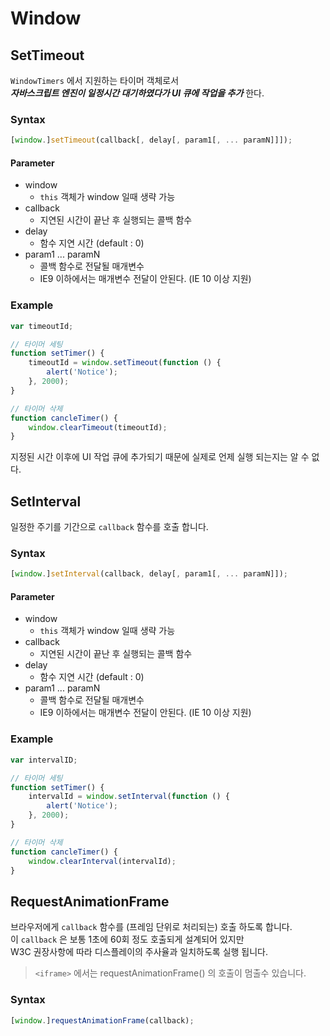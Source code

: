 # Window

## SetTimeout

`WindowTimers` 에서 지원하는 타이머 객체로서   
_**자바스크립트 엔진이 일정시간 대기하였다가 UI 큐에 작업을 추가**_ 한다.

### Syntax

```javascript
[window.]setTimeout(callback[, delay[, param1[, ... paramN]]]);
```

#### Parameter

* window
  * `this` 객체가 window 일때 생략 가능 
* callback
  * 지연된 시간이 끝난 후 실행되는 콜백 함수 
* delay
  * 함수 지연 시간 \(default : 0\)
* param1 ... paramN
  * 콜백 함수로 전달될 매개변수 
  * IE9 이하에서는 매개변수 전달이 안된다. \(IE 10 이상 지원\)

### Example

```javascript
var timeoutId;

// 타이머 세팅 
function setTimer() {
    timeoutId = window.setTimeout(function () {
        alert('Notice');
    }, 2000);
}

// 타이머 삭제 
function cancleTimer() {
    window.clearTimeout(timeoutId);
}
```

지정된 시간 이후에 UI 작업 큐에 추가되기 때문에 실제로 언제 실행 되는지는 알 수 없다.

## SetInterval

일정한 주기를 기간으로 `callback` 함수를 호출 합니다.

### Syntax

```javascript
[window.]setInterval(callback, delay[, param1[, ... paramN]]);
```

#### Parameter

* window
  * `this` 객체가 window 일때 생략 가능 
* callback
  * 지연된 시간이 끝난 후 실행되는 콜백 함수 
* delay
  * 함수 지연 시간 \(default : 0\)
* param1 ... paramN
  * 콜백 함수로 전달될 매개변수 
  * IE9 이하에서는 매개변수 전달이 안된다. \(IE 10 이상 지원\)

### Example

```javascript
var intervalID;

// 타이머 세팅 
function setTimer() {
    intervalId = window.setInterval(function () {
        alert('Notice');
    }, 2000);
}

// 타이머 삭제 
function cancleTimer() {
    window.clearInterval(intervalId);
}
```

## RequestAnimationFrame

브라우저에게 `callback` 함수를 \(프레임 단위로 처리되는\) 호출 하도록 합니다.   
이 `callback` 은 보통 1초에 60회 정도 호출되게 설계되어 있지만   
W3C 권장사항에 따라 디스플레이의 주사율과 일치하도록 실행 됩니다.

> `<iframe>` 에서는 requestAnimationFrame\(\) 의 호출이 멈출수 있습니다.

### Syntax

```javascript
[window.]requestAnimationFrame(callback);
```



